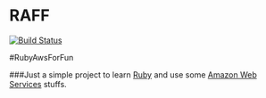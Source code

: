 # RAFF
[![Build Status](https://travis-ci.org/lmesz/RAFF.svg?branch=WIP)](https://travis-ci.org/lmesz/RAFF)

#RubyAwsForFun

###Just a simple project to learn [Ruby](https://www.ruby-lang.org/en/) and use some [Amazon Web Services](https://aws.amazon.com/) stuffs.

